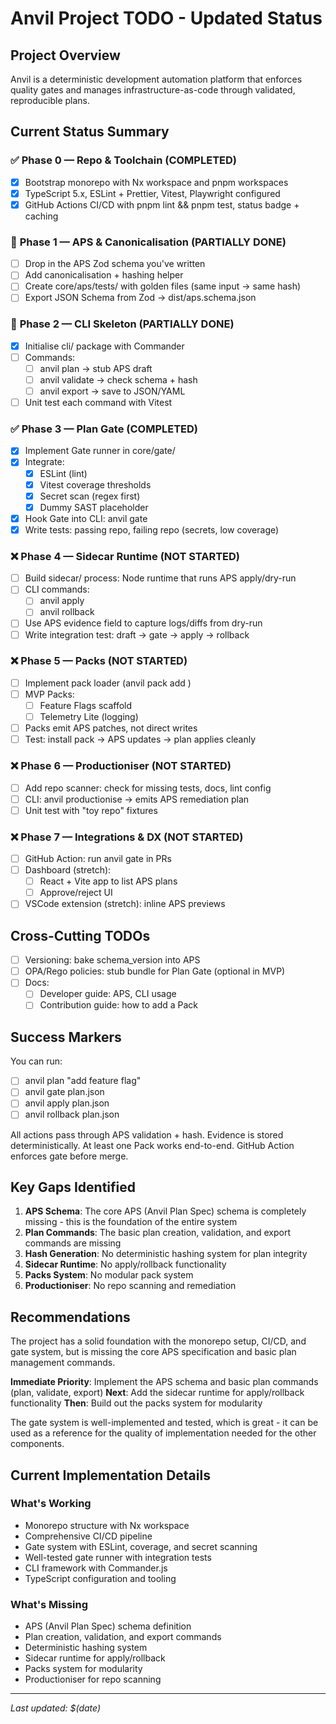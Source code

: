 # Anvil Project TODO - Updated Status

## Project Overview
Anvil is a deterministic development automation platform that enforces quality gates and manages infrastructure-as-code through validated, reproducible plans.

## Current Status Summary

### ✅ **Phase 0 — Repo & Toolchain (COMPLETED)**
- [x] Bootstrap monorepo with Nx workspace and pnpm workspaces
- [x] TypeScript 5.x, ESLint + Prettier, Vitest, Playwright configured
- [x] GitHub Actions CI/CD with pnpm lint && pnpm test, status badge + caching

### 🚧 **Phase 1 — APS & Canonicalisation (PARTIALLY DONE)**
- [ ] Drop in the APS Zod schema you've written
- [ ] Add canonicalisation + hashing helper
- [ ] Create core/aps/tests/ with golden files (same input → same hash)
- [ ] Export JSON Schema from Zod → dist/aps.schema.json

### 🚧 **Phase 2 — CLI Skeleton (PARTIALLY DONE)**
- [x] Initialise cli/ package with Commander
- [ ] Commands:
  - [ ] anvil plan <intent> → stub APS draft
  - [ ] anvil validate <plan> → check schema + hash
  - [ ] anvil export <plan> → save to JSON/YAML
- [ ] Unit test each command with Vitest

### ✅ **Phase 3 — Plan Gate (COMPLETED)**
- [x] Implement Gate runner in core/gate/
- [x] Integrate:
  - [x] ESLint (lint)
  - [x] Vitest coverage thresholds
  - [x] Secret scan (regex first)
  - [x] Dummy SAST placeholder
- [x] Hook Gate into CLI: anvil gate <plan>
- [x] Write tests: passing repo, failing repo (secrets, low coverage)

### ❌ **Phase 4 — Sidecar Runtime (NOT STARTED)**
- [ ] Build sidecar/ process: Node runtime that runs APS apply/dry-run
- [ ] CLI commands:
  - [ ] anvil apply <plan>
  - [ ] anvil rollback <plan>
- [ ] Use APS evidence field to capture logs/diffs from dry-run
- [ ] Write integration test: draft → gate → apply → rollback

### ❌ **Phase 5 — Packs (NOT STARTED)**
- [ ] Implement pack loader (anvil pack add <name>)
- [ ] MVP Packs:
  - [ ] Feature Flags scaffold
  - [ ] Telemetry Lite (logging)
- [ ] Packs emit APS patches, not direct writes
- [ ] Test: install pack → APS updates → plan applies cleanly

### ❌ **Phase 6 — Productioniser (NOT STARTED)**
- [ ] Add repo scanner: check for missing tests, docs, lint config
- [ ] CLI: anvil productionise <repo> → emits APS remediation plan
- [ ] Unit test with "toy repo" fixtures

### ❌ **Phase 7 — Integrations & DX (NOT STARTED)**
- [ ] GitHub Action: run anvil gate in PRs
- [ ] Dashboard (stretch):
  - [ ] React + Vite app to list APS plans
  - [ ] Approve/reject UI
- [ ] VSCode extension (stretch): inline APS previews

## Cross-Cutting TODOs

- [ ] Versioning: bake schema_version into APS
- [ ] OPA/Rego policies: stub bundle for Plan Gate (optional in MVP)
- [ ] Docs:
  - [ ] Developer guide: APS, CLI usage
  - [ ] Contribution guide: how to add a Pack

## Success Markers

You can run:
- [ ] anvil plan "add feature flag"
- [ ] anvil gate plan.json
- [ ] anvil apply plan.json
- [ ] anvil rollback plan.json

All actions pass through APS validation + hash.
Evidence is stored deterministically.
At least one Pack works end-to-end.
GitHub Action enforces gate before merge.

## Key Gaps Identified

1. **APS Schema**: The core APS (Anvil Plan Spec) schema is completely missing - this is the foundation of the entire system
2. **Plan Commands**: The basic plan creation, validation, and export commands are missing
3. **Hash Generation**: No deterministic hashing system for plan integrity
4. **Sidecar Runtime**: No apply/rollback functionality
5. **Packs System**: No modular pack system
6. **Productioniser**: No repo scanning and remediation

## Recommendations

The project has a solid foundation with the monorepo setup, CI/CD, and gate system, but is missing the core APS specification and basic plan management commands. 

**Immediate Priority**: Implement the APS schema and basic plan commands (plan, validate, export)
**Next**: Add the sidecar runtime for apply/rollback functionality
**Then**: Build out the packs system for modularity

The gate system is well-implemented and tested, which is great - it can be used as a reference for the quality of implementation needed for the other components.

## Current Implementation Details

### What's Working
- Monorepo structure with Nx workspace
- Comprehensive CI/CD pipeline
- Gate system with ESLint, coverage, and secret scanning
- Well-tested gate runner with integration tests
- CLI framework with Commander.js
- TypeScript configuration and tooling

### What's Missing
- APS (Anvil Plan Spec) schema definition
- Plan creation, validation, and export commands
- Deterministic hashing system
- Sidecar runtime for apply/rollback
- Packs system for modularity
- Productioniser for repo scanning

---

*Last updated: $(date)*